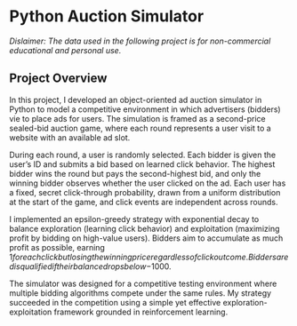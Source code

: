 # Python Auction Simulator
*Dislaimer: The data used in the following project is for non-commercial educational and personal use.*

## Project Overview
In this project, I developed an object-oriented ad auction simulator in Python to model a competitive environment in which advertisers (bidders) vie to place ads for users. The simulation is framed as a second-price sealed-bid auction game, where each round represents a user visit to a website with an available ad slot.

During each round, a user is randomly selected. Each bidder is given the user’s ID and submits a bid based on learned click behavior. The highest bidder wins the round but pays the second-highest bid, and only the winning bidder observes whether the user clicked on the ad. Each user has a fixed, secret click-through probability, drawn from a uniform distribution at the start of the game, and click events are independent across rounds.

I implemented an epsilon-greedy strategy with exponential decay to balance exploration (learning click behavior) and exploitation (maximizing profit by bidding on high-value users). Bidders aim to accumulate as much profit as possible, earning $1 for each click but losing the winning price regardless of click outcome. Bidders are disqualified if their balance drops below -$1000.

The simulator was designed for a competitive testing environment where multiple bidding algorithms compete under the same rules. My strategy succeeded in the competition using a simple yet effective exploration-exploitation framework grounded in reinforcement learning.
